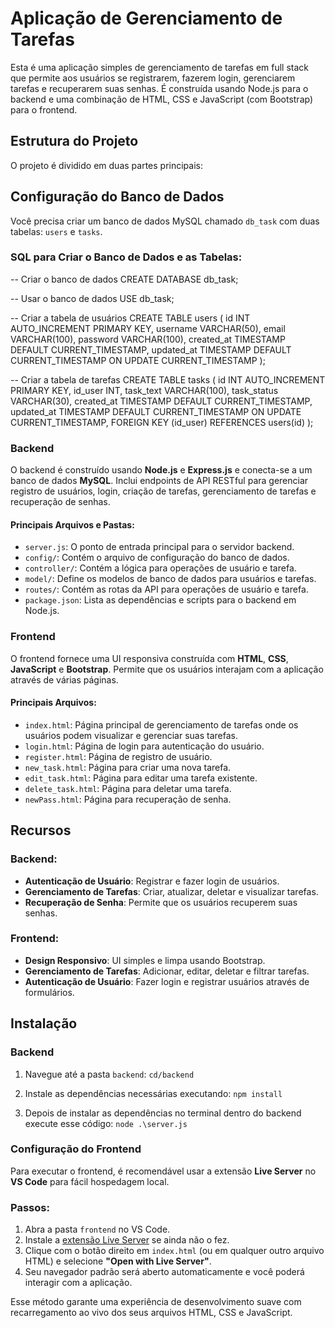 # Aplicação de Gerenciamento de Tarefas

Esta é uma aplicação simples de gerenciamento de tarefas em full stack que permite aos usuários se registrarem, fazerem login, gerenciarem tarefas e recuperarem suas senhas. É construída usando Node.js para o backend e uma combinação de HTML, CSS e JavaScript (com Bootstrap) para o frontend.

## Estrutura do Projeto

O projeto é dividido em duas partes principais:

## Configuração do Banco de Dados

Você precisa criar um banco de dados MySQL chamado `db_task` com duas tabelas: `users` e `tasks`.

### SQL para Criar o Banco de Dados e as Tabelas:

-- Criar o banco de dados
CREATE DATABASE db_task;

-- Usar o banco de dados
USE db_task;

-- Criar a tabela de usuários
CREATE TABLE users (
  id INT AUTO_INCREMENT PRIMARY KEY,
  username VARCHAR(50),
  email VARCHAR(100),
  password VARCHAR(100),
  created_at TIMESTAMP DEFAULT CURRENT_TIMESTAMP,
  updated_at TIMESTAMP DEFAULT CURRENT_TIMESTAMP ON UPDATE CURRENT_TIMESTAMP
);

-- Criar a tabela de tarefas
CREATE TABLE tasks (
  id INT AUTO_INCREMENT PRIMARY KEY,
  id_user INT,
  task_text VARCHAR(100),
  task_status VARCHAR(30),
  created_at TIMESTAMP DEFAULT CURRENT_TIMESTAMP,
  updated_at TIMESTAMP DEFAULT CURRENT_TIMESTAMP ON UPDATE CURRENT_TIMESTAMP,
  FOREIGN KEY (id_user) REFERENCES users(id)
);

### Backend
O backend é construído usando **Node.js** e **Express.js** e conecta-se a um banco de dados **MySQL**. Inclui endpoints de API RESTful para gerenciar registro de usuários, login, criação de tarefas, gerenciamento de tarefas e recuperação de senhas.

#### Principais Arquivos e Pastas:
- `server.js`: O ponto de entrada principal para o servidor backend.
- `config/`: Contém o arquivo de configuração do banco de dados.
- `controller/`: Contém a lógica para operações de usuário e tarefa.
- `model/`: Define os modelos de banco de dados para usuários e tarefas.
- `routes/`: Contém as rotas da API para operações de usuário e tarefa.
- `package.json`: Lista as dependências e scripts para o backend em Node.js.

### Frontend
O frontend fornece uma UI responsiva construída com **HTML**, **CSS**, **JavaScript** e **Bootstrap**. Permite que os usuários interajam com a aplicação através de várias páginas.

#### Principais Arquivos:
- `index.html`: Página principal de gerenciamento de tarefas onde os usuários podem visualizar e gerenciar suas tarefas.
- `login.html`: Página de login para autenticação do usuário.
- `register.html`: Página de registro de usuário.
- `new_task.html`: Página para criar uma nova tarefa.
- `edit_task.html`: Página para editar uma tarefa existente.
- `delete_task.html`: Página para deletar uma tarefa.
- `newPass.html`: Página para recuperação de senha.

## Recursos

### Backend:
- **Autenticação de Usuário**: Registrar e fazer login de usuários.
- **Gerenciamento de Tarefas**: Criar, atualizar, deletar e visualizar tarefas.
- **Recuperação de Senha**: Permite que os usuários recuperem suas senhas.

### Frontend:
- **Design Responsivo**: UI simples e limpa usando Bootstrap.
- **Gerenciamento de Tarefas**: Adicionar, editar, deletar e filtrar tarefas.
- **Autenticação de Usuário**: Fazer login e registrar usuários através de formulários.

## Instalação

### Backend
1. Navegue até a pasta `backend`:
   ``
        cd/backend
   ``

2. Instale as dependências necessárias executando:
      ``
       npm install
     ``
3. Depois de instalar as dependências no terminal dentro do backend execute esse código:
   ``
     node .\server.js
   ``

### Configuração do Frontend
Para executar o frontend, é recomendável usar a extensão **Live Server** no **VS Code** para fácil hospedagem local.

### Passos:
1. Abra a pasta `frontend` no VS Code.
2. Instale a [extensão Live Server](https://marketplace.visualstudio.com/items?itemName=ritwickdey.LiveServer) se ainda não o fez.
3. Clique com o botão direito em `index.html` (ou em qualquer outro arquivo HTML) e selecione **"Open with Live Server"**.
4. Seu navegador padrão será aberto automaticamente e você poderá interagir com a aplicação.

Esse método garante uma experiência de desenvolvimento suave com recarregamento ao vivo dos seus arquivos HTML, CSS e JavaScript.

